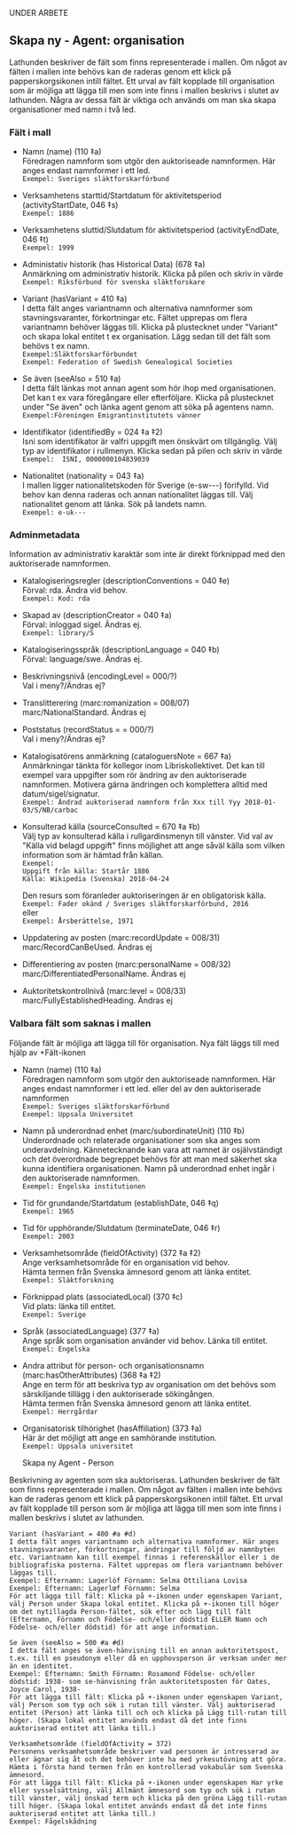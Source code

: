 UNDER ARBETE

## Skapa ny - Agent: organisation
Lathunden beskriver de fält som finns representerade i mallen. Om något av fälten i mallen inte behövs kan de raderas genom ett klick på papperskorgsikonen intill fältet. Ett urval av fält kopplade till organisation som är möjliga att lägga till men som inte finns i mallen beskrivs i slutet av lathunden. Några av dessa fält är viktiga och används om man ska skapa organisationer med namn i två led.


### Fält i mall

* Namn (name) (110 ‡a)
  <br/>Föredragen namnform som utgör den auktoriseade namnformen. Här anges endast namnformer i ett led.
  <br/>```Exempel: Sveriges släktforskarförbund```

* Verksamhetens starttid/Startdatum för aktivitetsperiod (activityStartDate, 046 ‡s)
  <br/>```Exempel: 1886```
    
* Verksamhetens sluttid/Slutdatum för aktivitetsperiod (activityEndDate, 046 ‡t)
  <br/>```Exempel: 1999``` 
   
* Administativ historik (has Historical Data) (678 ‡a)
  <br/>Anmärkning om administrativ historik. Klicka på pilen och skriv in värde
  <br/>```Exempel: Riksförbund för svenska släktforskare```
  
* Variant (hasVariant = 410 ‡a)
  <br/>I detta fält anges variantnamn och alternativa namnformer som stavningsvaranter, förkortningar etc. Fältet upprepas om flera variantnamn behöver läggas till. Klicka på plustecknet under "Variant" och skapa lokal entitet t ex organisation. Lägg sedan till det fält som behövs t ex namn.
  <br/>```Exempel:Släktforskarförbundet```
  <br/>```Exempel: Federation of Swedish Genealogical Societies```
  
* Se även (seeAlso = 510 ‡a)
  <br/>I detta fält länkas mot annan agent som hör ihop med organisationen. Det kan t ex vara föregångare eller efterföljare. Klicka på plustecknet under "Se även" och länka agent genom att söka på agentens namn.
  <br/>```Exempel:Föreningen Emigrantinstitutets vänner```

* Identifikator (identifiedBy = 024 ‡a ‡2)
  <br/>Isni som identifikator är valfri uppgift men önskvärt om tillgänglig. Välj typ av identifikator i rullmenyn. Klicka sedan på pilen och skriv in värde 
  <br/>```Exempel:  ISNI, 0000000104839039```
    
* Nationalitet (nationality = 043 ‡a)
  <br/>I mallen ligger nationalitetskoden för Sverige (e-sw---) förifylld. Vid behov kan denna raderas och annan nationalitet läggas till. Välj nationalitet genom att länka. Sök på landets namn. 
  <br/>```Exempel: e-uk---```
  
### Adminmetadata

Information av administrativ karaktär som inte är direkt förknippad med den auktoriserade namnformen.
      
* Katalogiseringsregler (descriptionConventions = 040 ‡e)
 <br/>Förval: rda. Ändra vid behov.
 <br/>```Exempel: Kod: rda```
  
 * Skapad av (descriptionCreator = 040 ‡a)
 <br/>Förval: inloggad sigel. Ändras ej.
 <br/>```Exempel: library/S```
  
* Katalogiseringsspråk (descriptionLanguage = 040 ‡b)
 <br/>Förval: language/swe. Ändras ej.
  
* Beskrivningsnivå (encodingLevel = 000/?)
 <br/>Val i meny?/Ändras ej?

* Translitterering (marc:romanization = 008/07)
 <br/>marc/NationalStandard. Ändras ej

* Poststatus (recordStatus = = 000/?)
  <br/>Val i meny?/Ändras ej?

* Katalogisatörens anmärkning (cataloguersNote = 667 ‡a)
  <br/>Anmärkningar tänkta för kollegor inom Libriskollektivet. Det kan till exempel vara uppgifter som rör ändring av den auktoriserade namnformen. Motivera gärna ändringen och komplettera alltid med datum/sigel/signatur.
  <br/>```Exempel: Ändrad auktoriserad namnform från Xxx till Yyy 2018-01-03/S/NB/carbac```

* Konsulterad källa (sourceConsulted = 670 ‡a ‡b)
  <br/>Välj typ av konsulterad källa i rullgardinsmenyn till vänster. Vid val av "Källa vid belagd uppgift" finns möjlighet att ange såväl källa som vilken information som är hämtad från källan.
   <br/>```Exempel:```
   <br/>```Uppgift från källa: Startår 1886```
   <br/>```Källa: Wikipedia (Svenska) 2018-04-24```
  
  Den resurs som föranleder auktoriseringen är en obligatorisk källa.
  <br/>```Exempel: Fader okänd / Sveriges släktforskarförbund, 2016```
  <br/>eller
  <br/>```Exempel: Årsberättelse, 1971```
   
* Uppdatering av posten (marc:recordUpdate = 008/31)
  <br/>marc/RecordCanBeUsed. Ändras ej
    
* Differentiering av posten (marc:personalName = 008/32)
  <br/>marc/DifferentiatedPersonalName. Ändras ej

* Auktoritetskontrollnivå (marc:level = 008/33)
  <br/>marc/FullyEstablishedHeading. Ändras ej
  
   
  
### Valbara fält som saknas i mallen
Följande fält är möjliga att lägga till för organisation. Nya fält läggs till med hjälp av +Fält-ikonen

* Namn (name) (110 ‡a)
  <br/>Föredragen namnform som utgör den auktoriseade namnformen. Här anges endast namnformer i ett led. eller del av den auktoriserade namnformen
  <br/>```Exempel: Sveriges släktforskarförbund```
  <br/>```Exempel: Uppsala Universitet```
  
* Namn på underordnad enhet (marc/subordinateUnit) (110 ‡b)
  <br/>Underordnade och relaterade organisationer som ska anges som underavdelning. Kännetecknande kan vara att namnet är osjälvständigt och det överordnade begreppet behövs för att man med säkerhet ska kunna identifiera organisationen. Namn på underordnad enhet ingår i den auktoriserade namnformen.
  <br/>```Exempel: Engelska institutionen```

* Tid för grundande/Startdatum (establishDate, 046 ‡q)
  <br/>```Exempel: 1965```

* Tid för upphörande/Slutdatum (terminateDate, 046 ‡r)
  <br/>```Exempel: 2003```
  
* Verksamhetsområde (fieldOfActivity) (372 ‡a ‡2)
  <br/>Ange verksamhetsområde för en organisation vid behov.
  <br/>Hämta termen från Svenska ämnesord genom att länka entitet.
  <br/>```Exempel: Släktforskning```  

* Förknippad plats (associatedLocal) (370 ‡c)
  <br/>Vid plats: länka till entitet.
  <br/>```Exempel: Sverige```
 
* Språk (associatedLanguage) (377 ‡a)
  <br/>Ange språk som organisation använder vid behov. Länka till entitet.
  <br/>```Exempel: Engelska```
  
* Andra attribut för person- och organisationsnamn (marc:hasOtherAttributes) (368 ‡a ‡2)
  <br/>Ange en term för att beskriva typ av organisation om det behövs som särskiljande tillägg i den auktoriserade sökingången.
  <br/>Hämta termen från Svenska ämnesord genom att länka entitet.
  <br/>```Exempel: Herrgårdar``` 
  
* Organisatorisk tilhörighet (hasAffiliation) (373 ‡a)
  <br/>Här är det möjligt att ange en samhörande institution.
  <br/>```Exempel: Uppsala universitet``` 
  


  
  Skapa ny Agent - Person

Beskrivning av agenten som ska auktoriseras. Lathunden beskriver de fält som finns representerade i mallen. Om något av fälten i mallen inte behövs kan de raderas genom ett klick på papperskorgsikonen intill fältet. Ett urval av fält kopplade till person som är möjliga att lägga till men som inte finns i mallen beskrivs i slutet av lathunden.

    

    Variant (hasVariant = 400 #a #d)
    I detta fält anges variantnamn och alternativa namnformer. Här anges stavningsvaranter, förkortningar, ändringar till följd av namnbyten etc. Variantnamn kan till exempel finnas i referenskällor eller i de bibliografiska posterna. Fältet upprepas om flera variantnamn behöver läggas till.
    Exempel: Efternamn: Lagerlöf Förnamn: Selma Ottiliana Lovisa
    Exempel: Efternamn: Lagerlœf Förnamn: Selma
    För att lägga till fält: Klicka på +-ikonen under egenskapen Variant, välj Person under Skapa lokal entitet. Klicka på +-ikonen till höger om det nytillagda Person-fältet, sök efter och lägg till fält (Efternamn, Förnamn och Födelse- och/eller dödstid ELLER Namn och Födelse- och/eller dödstid) för att ange information.

    Se även (seeAlso = 500 #a #d)
    I detta fält anges se även-hänvisning till en annan auktoritetspost, t.ex. till en pseudonym eller då en upphovsperson är verksam under mer än en identitet.
    Exempel: Efternamn: Smith Förnamn: Rosamond Födelse- och/eller dödstid: 1938- som se-hänvisning från auktoritetsposten för Oates, Joyce Carol, 1938-
    För att lägga till fält: Klicka på +-ikonen under egenskapen Variant, välj Person som typ och sök i rutan till vänster. Välj auktoriserad entitet (Person) att länka till och och klicka på Lägg till-rutan till höger. (Skapa lokal entitet används endast då det inte finns auktoriserad entitet att länka till.)

    Verksamhetsområde (fieldOfActivity = 372)
    Personens verksamhetsområde beskriver vad personen är intresserad av eller ägnar sig åt och det behöver inte ha med yrkesutövning att göra. Hämta i första hand termen från en kontrollerad vokabulär som Svenska ämnesord.
    För att lägga till fält: Klicka på +-ikonen under egenskapen Har yrke eller sysselsättning, välj Allmänt ämnesord som typ och sök i rutan till vänster, välj önskad term och klicka på den gröna Lägg till-rutan till höger. (Skapa lokal entitet används endast då det inte finns auktoriserad entitet att länka till.)
    Exempel: Fågelskådning

    
